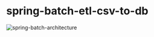 # spring-batch-etl-csv-to-db


![spring-batch-architecture](https://user-images.githubusercontent.com/18032060/116794506-13228d00-aaeb-11eb-9b10-21cb2fccdee9.png)
